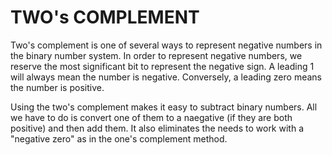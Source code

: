 # TWO's COMPLEMENT

Two's complement is one of several ways to represent negative numbers in the binary number system.
In order to represent negative numbers, we reserve the most significant bit to represent the
negative sign. A leading 1 will always mean the number is negative. Conversely, a leading zero means
the number is positive.

Using the two's complement makes it easy to subtract binary numbers. All we have to do is convert one of them to a naegative (if they are both positive) and then add them. It also eliminates the needs to work with a "negative zero" as in the one's complement method.
